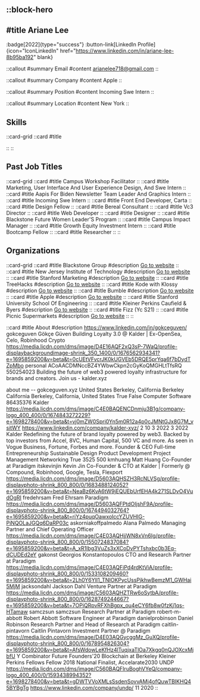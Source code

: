 ::block-hero
---
#title
Ariane Lee
---

:badge[2022]{type="success"}
:button-link[LinkedIn Profile]{icon="IconLinkedIn" href="https://www.linkedin.com/in/ariane-lee-8b95ba192" blank}

::callout
#summary
Email
#content
arianelee718@gmail.com
::

::callout
#summary
Company
#content
Apple
::

::callout
#summary
Position
#content
Incoming Swe Intern
::

::callout
#summary
Location
#content
New York
::

## Skills
::card-grid
::card
#title

::
::

## Past Job Titles
::card-grid
::card
#title
Campus Workshop Facilitator
::
::card
#title
Marketing, User Interface And User Experience Design, And Swe Intern
::
::card
#title
Aapis For Biden Newsletter Team Leader And Graphics Intern
::
::card
#title
Incoming Swe Intern
::
::card
#title
Front End Developer, Carta
::
::card
#title
Design Fellow
::
::card
#title
Bereal Consultant
::
::card
#title
Vc3 Director
::
::card
#title
Web Developer
::
::card
#title
Designer
::
::card
#title
Blackstone Future Women Leader'S Program
::
::card
#title
Campus Impact Manager
::
::card
#title
Growth Equity Investment Intern
::
::card
#title
Bootcamp Fellow
::
::card
#title
Researcher
::
::

## Organizations
::card-grid
::card
#title
Blackstone Group
#description
[Go to website](blackstone.com)
::
::card
#title
New Jersey Institute of Technology
#description
[Go to website](njit.edu)
::
::card
#title
Stanford Marketing
#description
[Go to website](stanfordmarketing.org)
::
::card
#title
TreeHacks
#description
[Go to website](treehacks.com)
::
::card
#title
Kode with Klossy
#description
[Go to website](kodewithklossy.com)
::
::card
#title
Bumble
#description
[Go to website](bumble.com)
::
::card
#title
Apple
#description
[Go to website](apple.com)
::
::card
#title
Stanford University School Of Engineering
::
::card
#title
Kleiner Perkins Caufield & Byers
#description
[Go to website](kpcb.com)
::
::card
#title
Fizz (Yc S21)
::
::card
#title
Picnic Supermarkets
#description
[Go to website](picnic.nl)
::
::

::card
#title
About
#description
https://www.linkedin.com/in/gokceguven/ gokceguven Gökçe Güven Building Loyalty 3.0 @ Kalder | Ex-OpenSea, Celo, Robinhood Crypto https://media.licdn.com/dms/image/D4E16AQF2xQ3sP-7WaQ/profile-displaybackgroundimage-shrink_350_1400/0/1676562934341?e=1695859200&v=beta&t=0cUEtVFvcrJK0kUGVEb5DRQE5prYqa6f7bDydTZpMbo personal ACoAACDMNccBZ4YWbwCkpn2cGyKoQMGHLtTfsRQ 550254023 Building the future of web3 powered  loyalty infrastructure for brands and creators. Join us - kalder.xyz


about me -- gokceguven.xyz United States Berkeley, California Berkeley California Berkeley, California, United States True False Computer Software 86435376 Kalder https://media.licdn.com/dms/image/C4E0BAQENCDnmju3B1g/company-logo_400_400/0/1674843272229?e=1698278400&v=beta&t=vj0mZW0Spri0Yn5m0R12a4p0cJMNtGJx8G7M_vsitWY https://www.linkedin.com/company/kalder-xyz/ 2 10 3 2022 3 2022 Kalder Redefining the future of brand loyalty powered by web3.  Backed by top investors from Accel, 8VC, Human Capital, 500 VC and more. As seen in Vogue Business, Fortune, Forbes and more. Founder & CEO Full-time Entrepreneurship Sustainable Design Product Development Project Management Networking True 3525 500 kmhuang Matt Huang Co-Founder at Paradigm itskevinjin Kevin Jin Co-Founder & CTO at Kalder | Formerly @ Compound, Robinhood, Google, Tesla, Flexport https://media.licdn.com/dms/image/D5603AQHSZH3RcNLVSg/profile-displayphoto-shrink_800_800/0/1683488124052?e=1695859200&v=beta&t=NeaBz6KvA6tW9jEQUEbUrfEHA4k271SLDvO4VudOgRI fredehrsam Fred Ehrsam Paradigm https://media.licdn.com/dms/image/D5603AQFPtdOIjshF9A/profile-displayphoto-shrink_800_800/0/1674494032764?e=1695859200&v=beta&t=riYz4puqOawxoIccYZUVHIG-PiNQOLaJGQq6DaRP03c askorniakoffpalmedo Alana Palmedo Managing Partner and Chief Operating Officer https://media.licdn.com/dms/image/C4E03AQHjjWN8xVn6Ig/profile-displayphoto-shrink_800_800/0/1550724837084?e=1695859200&v=beta&t=A_xR1lbg3VuZs3xXCoDvPYTshxbc0b3Eq-dCUDEd2eY gakonst Georgios Konstantopoulos CTO and Research Partner at Paradigm https://media.licdn.com/dms/image/C4E03AQFiPd4rdKtViA/profile-displayphoto-shrink_800_800/0/1533108209460?e=1695859200&v=beta&t=2Lh0Y6YlI1_TNIOKPycUssPjkhwBemzM1_GWHai5MjM jacksondahl Jackson Dahl Venture Partner at Paradigm https://media.licdn.com/dms/image/C5603AQHZTRw6oSytbA/profile-displayphoto-shrink_800_800/0/1628749244667?e=1695859200&v=beta&t=7OPiQRpvRFXhBgpx_ou4eCY6fb8w0fzKj1qs-HTamaw samczsun samczsun  Research Partner at Paradigm robert-m-abbott Robert Abbott Software Engineer at Paradigm danielprobinson Daniel Robinson Research Partner and Head of Research at Paradigm caitlin-pintavorn Caitlin Pintavorn Investment Partner @ Paradigm https://media.licdn.com/dms/image/D4E03AQGycggMz_GuXQ/profile-displayphoto-shrink_800_800/0/1678954826304?e=1695859200&v=beta&t=AfsWdowLeKfHz4lTuqjxaTlOa7Xkgq0nQJOXcxMjbfU Y Combinator Future Founders'20 Blockchain at Berkeley Kleiner Perkins Fellows  Fellow 2018 National Finalist, Accelarate2030 UNDP https://media.licdn.com/dms/image/C560BAQFIruBoghVYeQ/company-logo_400_400/0/1593438994352?e=1698278400&v=beta&t=gDWTVVoXMLsSsdenSovvAMi4ofQuwTBIKHQ45BYBgTg https://www.linkedin.com/company/undp/ 11 2020
::
